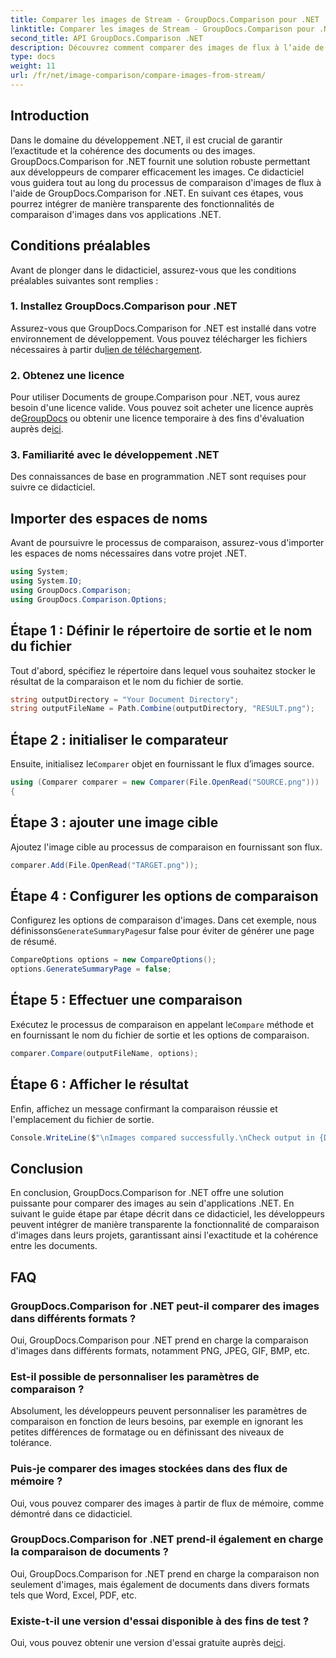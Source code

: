 ```yaml
---
title: Comparer les images de Stream - GroupDocs.Comparison pour .NET
linktitle: Comparer les images de Stream - GroupDocs.Comparison pour .NET
second_title: API GroupDocs.Comparison .NET
description: Découvrez comment comparer des images de flux à l’aide de GroupDocs.Comparison for .NET. Guide étape par étape pour une intégration transparente dans les applications .NET.
type: docs
weight: 11
url: /fr/net/image-comparison/compare-images-from-stream/
---
```

## Introduction
Dans le domaine du développement .NET, il est crucial de garantir l’exactitude et la cohérence des documents ou des images. GroupDocs.Comparison for .NET fournit une solution robuste permettant aux développeurs de comparer efficacement les images. Ce didacticiel vous guidera tout au long du processus de comparaison d'images de flux à l'aide de GroupDocs.Comparison for .NET. En suivant ces étapes, vous pourrez intégrer de manière transparente des fonctionnalités de comparaison d'images dans vos applications .NET.
## Conditions préalables
Avant de plonger dans le didacticiel, assurez-vous que les conditions préalables suivantes sont remplies :
### 1. Installez GroupDocs.Comparison pour .NET
Assurez-vous que GroupDocs.Comparison for .NET est installé dans votre environnement de développement. Vous pouvez télécharger les fichiers nécessaires à partir du[lien de téléchargement](https://releases.groupdocs.com/comparison/net/).
### 2. Obtenez une licence
 Pour utiliser Documents de groupe.Comparison pour .NET, vous aurez besoin d'une licence valide. Vous pouvez soit acheter une licence auprès de[GroupDocs](https://purchase.groupdocs.com/buy) ou obtenir une licence temporaire à des fins d'évaluation auprès de[ici](https://purchase.groupdocs.com/temporary-license/).
### 3. Familiarité avec le développement .NET
Des connaissances de base en programmation .NET sont requises pour suivre ce didacticiel.

## Importer des espaces de noms
Avant de poursuivre le processus de comparaison, assurez-vous d'importer les espaces de noms nécessaires dans votre projet .NET. 
```csharp
using System;
using System.IO;
using GroupDocs.Comparison;
using GroupDocs.Comparison.Options;
```
## Étape 1 : Définir le répertoire de sortie et le nom du fichier
Tout d'abord, spécifiez le répertoire dans lequel vous souhaitez stocker le résultat de la comparaison et le nom du fichier de sortie.
```csharp
string outputDirectory = "Your Document Directory";
string outputFileName = Path.Combine(outputDirectory, "RESULT.png");
```
## Étape 2 : initialiser le comparateur
 Ensuite, initialisez le`Comparer` objet en fournissant le flux d’images source.
```csharp
using (Comparer comparer = new Comparer(File.OpenRead("SOURCE.png")))
{
```
## Étape 3 : ajouter une image cible
Ajoutez l'image cible au processus de comparaison en fournissant son flux.
```csharp
comparer.Add(File.OpenRead("TARGET.png"));
```
## Étape 4 : Configurer les options de comparaison
 Configurez les options de comparaison d'images. Dans cet exemple, nous définissons`GenerateSummaryPage`sur false pour éviter de générer une page de résumé.
```csharp
CompareOptions options = new CompareOptions();
options.GenerateSummaryPage = false;
```
## Étape 5 : Effectuer une comparaison
 Exécutez le processus de comparaison en appelant le`Compare` méthode et en fournissant le nom du fichier de sortie et les options de comparaison.
```csharp
comparer.Compare(outputFileName, options);
```
## Étape 6 : Afficher le résultat
Enfin, affichez un message confirmant la comparaison réussie et l'emplacement du fichier de sortie.
```csharp
Console.WriteLine($"\nImages compared successfully.\nCheck output in {Directory.GetCurrentDirectory()}.");
```

## Conclusion
En conclusion, GroupDocs.Comparison for .NET offre une solution puissante pour comparer des images au sein d'applications .NET. En suivant le guide étape par étape décrit dans ce didacticiel, les développeurs peuvent intégrer de manière transparente la fonctionnalité de comparaison d'images dans leurs projets, garantissant ainsi l'exactitude et la cohérence entre les documents.
## FAQ
### GroupDocs.Comparison for .NET peut-il comparer des images dans différents formats ?
Oui, GroupDocs.Comparison pour .NET prend en charge la comparaison d'images dans différents formats, notamment PNG, JPEG, GIF, BMP, etc.
### Est-il possible de personnaliser les paramètres de comparaison ?
Absolument, les développeurs peuvent personnaliser les paramètres de comparaison en fonction de leurs besoins, par exemple en ignorant les petites différences de formatage ou en définissant des niveaux de tolérance.
### Puis-je comparer des images stockées dans des flux de mémoire ?
Oui, vous pouvez comparer des images à partir de flux de mémoire, comme démontré dans ce didacticiel.
### GroupDocs.Comparison for .NET prend-il également en charge la comparaison de documents ?
Oui, GroupDocs.Comparison for .NET prend en charge la comparaison non seulement d'images, mais également de documents dans divers formats tels que Word, Excel, PDF, etc.
### Existe-t-il une version d'essai disponible à des fins de test ?
 Oui, vous pouvez obtenir une version d'essai gratuite auprès de[ici](https://releases.groupdocs.com/).
